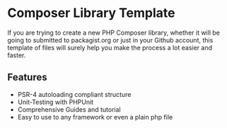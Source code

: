 Composer Library Template
=========================

If you are trying to create a new PHP Composer library, whether it will be 
going to submitted to packagist.org or just in your Github account, this 
template of files will surely help you make the process a lot easier and faster.

Features
--------

* PSR-4 autoloading compliant structure
* Unit-Testing with PHPUnit
* Comprehensive Guides and tutorial
* Easy to use to any framework or even a plain php file

